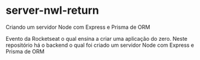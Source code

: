 # server-nwl-return
Criando um servidor Node com Express e Prisma de ORM

Evento da Rocketseat o qual ensina a criar uma aplicação do zero. Neste repositório há o backend o qual foi criado um servidor Node com Express e Prisma de ORM
